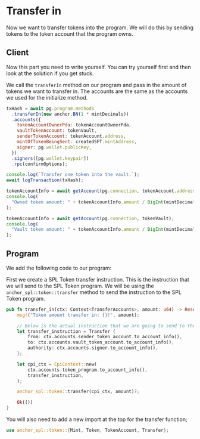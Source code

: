 # Transfer in

Now we want to transfer tokens into the program. We will do this by sending tokens to the token account that the program owns.

## Client

Now this part you need to write yourself. You can try yourself first and then look at the solution if you get stuck.

We call the `transferIn` method on our program and pass in the amount of tokens we want to transfer in. The accounts are the same as the accounts we used for the initialize method.

```js
txHash = await pg.program.methods
  .transferIn(new anchor.BN(1 * mintDecimals))
  .accounts({
    tokenAccountOwnerPda: tokenAccountOwnerPda,
    vaultTokenAccount: tokenVault,
    senderTokenAccount: tokenAccount.address,
    mintOfTokenBeingSent: createdSFT.mintAddress,
    signer: pg.wallet.publicKey,
  })
  .signers([pg.wallet.keypair])
  .rpc(confirmOptions);

console.log(`Transfer one token into the vault.`);
await logTransaction(txHash);

tokenAccountInfo = await getAccount(pg.connection, tokenAccount.address);
console.log(
  "Owned token amount: " + tokenAccountInfo.amount / BigInt(mintDecimals)
);

tokenAccountInfo = await getAccount(pg.connection, tokenVault);
console.log(
  "Vault token amount: " + tokenAccountInfo.amount / BigInt(mintDecimals)
);
```

## Program

We add the following code to our program:

First we create a SPL Token transfer instruction. This is the instruction that we will send to the SPL Token program. We will be using the `anchor_spl::token::transfer` method to send the instruction to the SPL Token program.

```rust
pub fn transfer_in(ctx: Context<TransferAccounts>, amount: u64) -> Result<()> {
    msg!("Token amount transfer in: {}!", amount);

    // Below is the actual instruction that we are going to send to the Token program.
    let transfer_instruction = Transfer {
        from: ctx.accounts.sender_token_account.to_account_info(),
        to: ctx.accounts.vault_token_account.to_account_info(),
        authority: ctx.accounts.signer.to_account_info(),
    };

    let cpi_ctx = CpiContext::new(
        ctx.accounts.token_program.to_account_info(),
        transfer_instruction,
    );

    anchor_spl::token::transfer(cpi_ctx, amount)?;

    Ok(())
}
```

You will also need to add a new import at the top for the transfer function; 

```rust
use anchor_spl::token::{Mint, Token, TokenAccount, Transfer};
```
